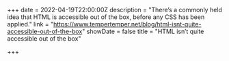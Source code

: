 +++
date = 2022-04-19T22:00:00Z
description = "There’s a commonly held idea that HTML is accessible out of the box, before any CSS has been applied."
link = "https://www.tempertemper.net/blog/html-isnt-quite-accessible-out-of-the-box"
showDate = false
title = "HTML isn’t quite accessible out of the box"

+++
